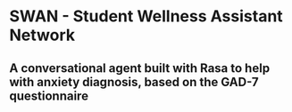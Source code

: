 # SWAN - Student Wellness Assistant Network

## A conversational agent built with Rasa to help with anxiety diagnosis, based on the GAD-7 questionnaire
